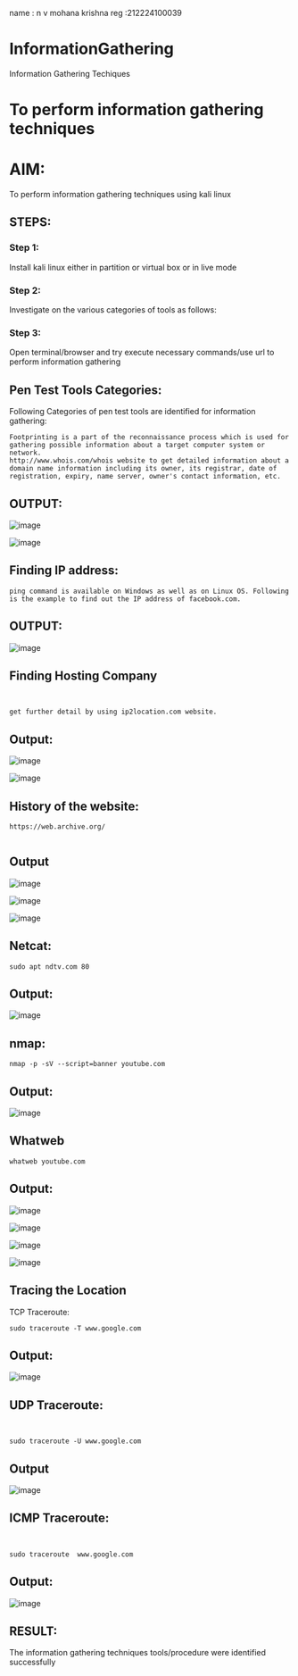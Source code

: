 name : n v mohana krishna
reg :212224100039

# InformationGathering
Information Gathering Techiques

# To perform information gathering techniques

# AIM:

To perform information gathering techniques using kali linux 

## STEPS:

### Step 1:

Install kali linux either in partition or virtual box or in live mode

### Step 2:

Investigate on the various categories of tools as follows:

### Step 3:
Open terminal/browser and try execute necessary commands/use url to perform information gathering


## Pen Test Tools Categories:  

Following Categories of pen test tools are identified for information gathering:
```
Footprinting is a part of the reconnaissance process which is used for gathering possible information about a target computer system or network.
http://www.whois.com/whois website to get detailed information about a domain name information including its owner, its registrar, date of registration, expiry, name server, owner's contact information, etc.
```


## OUTPUT:

![image](https://github.com/user-attachments/assets/5aea7a87-35c4-4b25-9cce-c93c16d44338)


![image](https://github.com/user-attachments/assets/4c5a99b2-9585-43e1-8223-b78aa2c09e15)


## Finding IP address:

```
ping command is available on Windows as well as on Linux OS. Following is the example to find out the IP address of facebook.com.

```

## OUTPUT:


![image](https://github.com/user-attachments/assets/fed51f82-5fe2-440e-8195-4746c0592c2c)


## Finding Hosting Company


```


get further detail by using ip2location.com website.

```
## Output:


![image](https://github.com/user-attachments/assets/c1ea8588-a52b-457b-a9c0-f47f13813ade)



![image](https://github.com/user-attachments/assets/12728b2b-7c8a-4b45-a855-a6d8d7e8c92a)


## History of the website:

```
https://web.archive.org/


```


## Output


![image](https://github.com/user-attachments/assets/18b2a85a-410a-4e26-9455-7d53ebcce805)


![image](https://github.com/user-attachments/assets/7e3853cc-1dd0-422e-97e9-8fbbe5d0b1bd)


![image](https://github.com/user-attachments/assets/c570d942-594a-45ec-ada5-4f260c19c489)


## Netcat:

```
sudo apt ndtv.com 80

```

## Output:

![image](https://github.com/user-attachments/assets/c4931f93-6a55-435b-bf9a-86653c61dfa6)


## nmap:

```
nmap -p -sV --script=banner youtube.com

```
## Output:


![image](https://github.com/user-attachments/assets/9567d2c5-1251-4f28-a06d-97cadc667db8)


## Whatweb

```
whatweb youtube.com

```

## Output:


![image](https://github.com/user-attachments/assets/616f61f5-3f18-44d5-ba4e-0e09d6b7fca6)



![image](https://github.com/user-attachments/assets/9c55ef0b-26cd-4748-a447-630c5cd7a8db)


![image](https://github.com/user-attachments/assets/2fdc96ac-ad73-47c7-b947-b6b21fc1a68d)


![image](https://github.com/user-attachments/assets/0c143605-2de8-4271-aa7a-e04741c28686)


## Tracing the Location

TCP Traceroute:

```
sudo traceroute -T www.google.com

```
## Output:

![image](https://github.com/user-attachments/assets/e2952636-ecdf-4073-8238-0e719973d68c)



## UDP Traceroute:

```


sudo traceroute -U www.google.com

```


## Output


![image](https://github.com/user-attachments/assets/11160de8-bd68-46b7-b8f8-11f764d98192)


## ICMP Traceroute:

```


sudo traceroute  www.google.com

```

## Output:



![image](https://github.com/user-attachments/assets/d4b01515-e5d9-47c8-aeb0-37c0c36abf0b)



## RESULT:
The information gathering techniques tools/procedure were  identified successfully
